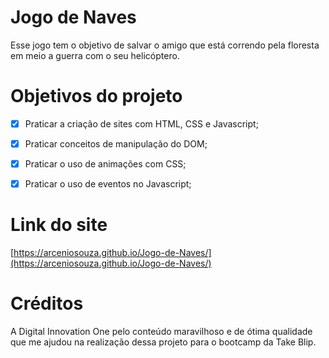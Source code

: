 # Jogo de Naves

Esse jogo tem o objetivo de salvar o amigo que está correndo pela floresta em meio a guerra com o seu helicóptero.

# Objetivos do projeto

- [x] Praticar a criação de sites com HTML, CSS e Javascript;

- [x] Praticar conceitos de manipulação do DOM;

- [x] Praticar o uso de animações com CSS;

- [x] Praticar o uso de eventos no Javascript;

# Link do site

[https://arceniosouza.github.io/Jogo-de-Naves/](https://arceniosouza.github.io/Jogo-de-Naves/)

# Créditos

A Digital Innovation One pelo conteúdo maravilhoso e de ótima qualidade que me ajudou na realização dessa projeto para o bootcamp da Take Blip.